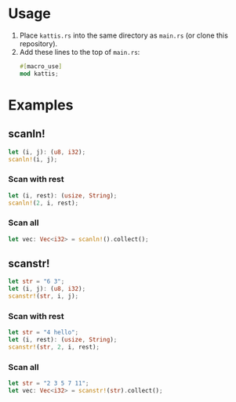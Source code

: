 # Usage
1. Place `kattis.rs` into the same directory as `main.rs` (or clone this repository).
2. Add these lines to the top of `main.rs`:
    ```rust
    #[macro_use]
    mod kattis;
    ```
# Examples
## scanln!
```rust
let (i, j): (u8, i32);
scanln!(i, j);
```
### Scan with rest
```rust
let (i, rest): (usize, String);
scanln!(2, i, rest);
```
### Scan all
```rust
let vec: Vec<i32> = scanln!().collect();
```
## scanstr!
```rust
let str = "6 3";
let (i, j): (u8, i32);
scanstr!(str, i, j);
```
### Scan with rest
```rust
let str = "4 hello";
let (i, rest): (usize, String);
scanstr!(str, 2, i, rest);
```
### Scan all
```rust
let str = "2 3 5 7 11";
let vec: Vec<i32> = scanstr!(str).collect();
```